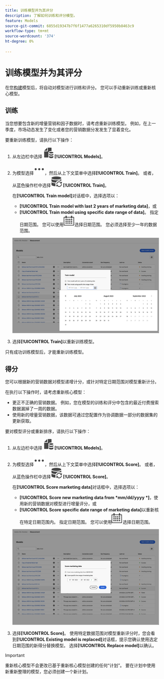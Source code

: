 ```yaml
---
title: 训练模型并为其评分
description: 了解如何训练和评分模型。
feature: Models
source-git-commit: 6855d19347b7f6f1477a6265310df5950b8463c9
workflow-type: tm+mt
source-wordcount: '374'
ht-degree: 0%

---
```


# 训练模型并为其评分

在您[构建](/help/models/build.md)模型后，将自动对模型进行训练和评分。 您可以手动重新训练或重新核心模型。

## 训练

当您想要包含新的增量营销和因子数据时，请考虑重新训练模型。 例如，在上一季度，市场动态发生了变化或者您的营销数据分发发生了显着变化。

要重新训练模型，请执行以下操作：

1. 从左边栏中选择![](/help/assets/icons/FileData.svg) **[!UICONTROL Models]**。

1. 为模型选择![更多](/help/assets/icons/More.svg)，然后从上下文菜单中选择&#x200B;**[!UICONTROL Train]**。 或者，从蓝色操作栏中选择![DataRefresh](/help/assets/icons/DataRefresh.svg) **[!UICONTROL Train]**。

   在&#x200B;**[!UICONTROL Train model]**&#x200B;对话框中，选择选项以：

   * **[!UICONTROL Train model with last 2 years of marketing data]**，或
   * **[!UICONTROL Train model using specific date range of data]**。
指定日期范围。 您可以使用![日历](/help/assets/icons/Calendar.svg)选择日期范围。 您必须选择至少一年的数据范围。

   ![重新训练模型](../assets/retrain-model.png)

1. 选择&#x200B;**[!UICONTROL Train]**&#x200B;以重新训练模型。


只有成功训练模型后，才能重新训练模型。


## 得分


您可以根据新的营销数据对模型递增计分，或针对特定日期范围对模型重新计分。

在执行以下操作时，请考虑重新核心模型：

* 更正不正确的营销数据。 例如，您在模型的训练和评分中包含的最近付费搜索数据漏掉了一周的数据。
* 使用新的增量营销数据，该数据可通过您配置作为协调数据一部分的数据集的更新获取。

要对模型评分或重新排序，请执行以下操作：

1. 从左边栏中选择![](/help/assets/icons/FileData.svg) **[!UICONTROL Models]**。

1. 为模型选择![更多](/help/assets/icons/More.svg)，然后从上下文菜单中选择&#x200B;**[!UICONTROL Score]**。 或者，从蓝色操作栏中选择![DataRefresh](/help/assets/icons/DataRefresh.svg) **[!UICONTROL Score]**。

   在&#x200B;**[!UICONTROL Score marketing data]**&#x200B;对话框中，选择选项以：

   * **[!UICONTROL Score new marketing data from *mm/dd/yyyy *]**，使用新的营销数据对模型进行增量评分，或
   * **[!UICONTROL Score specific date range of marketing data]**&#x200B;以重新核在特定日期范围内。
指定日期范围。 您可以使用![日历](/help/assets/icons/Calendar.svg)选择日期范围。

   ![重新核心模型](../assets/rescore-model.png)

1. 选择&#x200B;**[!UICONTROL Score]**。 使用特定数据范围对模型重新评分时，您会看到&#x200B;**[!UICONTROL Existing model is replaced]**&#x200B;对话框，提示您确认使用选定日期范围的新得分替换模型。 选择&#x200B;**[!UICONTROL Replace model]**&#x200B;以确认。

>[!IMPORTANT]
>
>重新核心模型不会更改已基于重新核心模型创建的任何“计划”。 要在计划中使用新重新整理的模型，您必须创建一个新计划。

